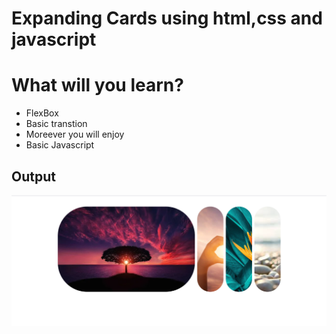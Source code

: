 # Expanding Cards using html,css and javascript

# What will you learn?
- FlexBox
- Basic transtion
- Moreever you will enjoy 
- Basic Javascript

## Output

![ScreenShot](assets/expandablecard.png)